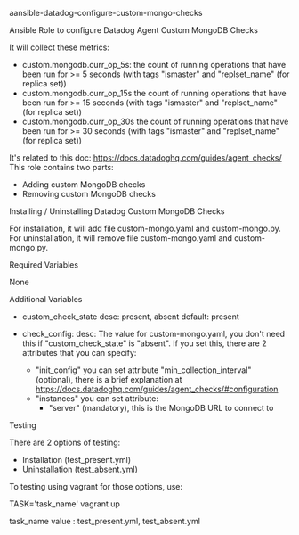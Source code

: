 aansible-datadog-configure-custom-mongo-checks

Ansible Role to configure Datadog Agent Custom MongoDB Checks

It will collect these metrics:
- custom.mongodb.curr_op_5s: the count of running operations that have been run for >= 5 seconds (with tags "ismaster" and "replset_name" (for replica set))
- custom.mongodb.curr_op_15s the count of running operations that have been run for >= 15 seconds (with tags "ismaster" and "replset_name" (for replica set))
- custom.mongodb.curr_op_30s the count of running operations that have been run for >= 30 seconds (with tags "ismaster" and "replset_name" (for replica set))

It's related to this doc: https://docs.datadoghq.com/guides/agent_checks/
This role contains two parts:
- Adding custom MongoDB checks
- Removing custom MongoDB checks

Installing / Uninstalling Datadog Custom MongoDB Checks

For installation, it will add file custom-mongo.yaml and custom-mongo.py.
For uninstallation, it will remove file custom-mongo.yaml and custom-mongo.py.

Required Variables

None

Additional Variables
- custom_check_state
  desc: present, absent
  default: present

- check_config:
  desc: The value for custom-mongo.yaml, you don't need this if "custom_check_state" is "absent". If you set this, there are 2 attributes that you can specify:
  - "init_config"
    you can set attribute "min_collection_interval" (optional), there is a brief explanation at https://docs.datadoghq.com/guides/agent_checks/#configuration
  - "instances"
    you can set attribute:
    - "server" (mandatory), this is the MongoDB URL to connect to

Testing

There are 2 options of testing:
- Installation (test_present.yml)
- Uninstallation (test_absent.yml)

To testing using vagrant for those options, use:

TASK='task_name' vagrant up

task_name value : test_present.yml, test_absent.yml
